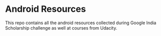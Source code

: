 # Android Resources
This repo contains all the android resources collected during Google India Scholarship challenge as well at courses from Udacity. 
